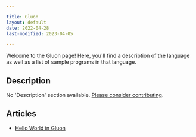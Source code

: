 ```yaml
---

title: Gluon
layout: default
date: 2022-04-28
last-modified: 2023-04-05

---
```


Welcome to the Gluon page! Here, you'll find a description of the language as well as a list of sample programs in that language.

## Description

No 'Description' section available. [Please consider contributing](https://github.com/TheRenegadeCoder/sample-programs-website).

## Articles

- [Hello World in Gluon](https://sampleprograms.io/projects/hello-world/gluon)